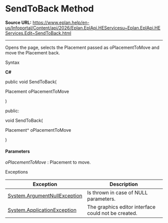 # SendToBack Method

**Source URL:** https://www.eplan.help/en-us/Infoportal/Content/api/2026/Eplan.EplApi.HEServicesu~Eplan.EplApi.HEServices.Edit~SendToBack.html

---

Opens the page, selects the Placement passed as oPlacementToMove and move the Placement back.

Syntax

**C#**



public void SendToBack( 

   Placement oPlacementToMove

)

public:

void SendToBack( 

   Placement^ oPlacementToMove

)


#### Parameters

*oPlacementToMove*
:   Placement to move.

Exceptions

| Exception | Description |
| --- | --- |
| [System.ArgumentNullException](#) | Is thrown in case of NULL parameters. |
| [System.ApplicationException](#) | The graphics editor interface could not be created. |
